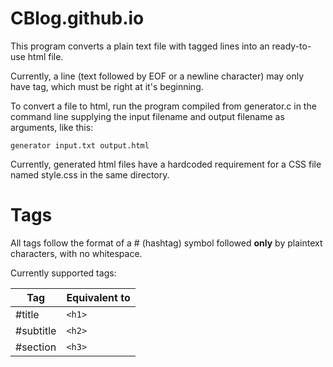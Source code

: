 # CBlog.github.io

This program converts a plain text file with tagged lines into an ready-to-use html file.

Currently, a line (text followed by EOF or a newline character) may only have tag, which must be right at it's beginning.

To convert a file to html, run the program compiled from generator.c in the command line supplying the input filename and output filename as arguments, like this: 

`generator input.txt output.html`

Currently, generated html files have a hardcoded requirement for a CSS file named style.css in the same directory.

# Tags

All tags follow the format of a # (hashtag) symbol followed **only** by plaintext characters, with no whitespace.

Currently supported tags:

| Tag       | Equivalent to |
|-----------|---------------|
| #title    | `<h1>`        |
| #subtitle | `<h2>`        |
| #section  | `<h3>`        |

